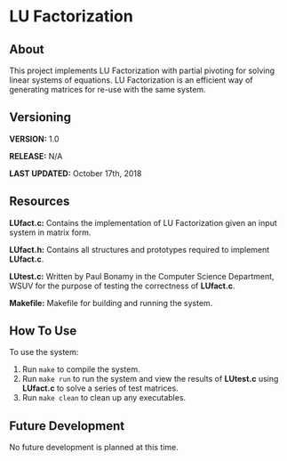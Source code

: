 # LU Factorization

## About

This project implements LU Factorization with partial pivoting for solving linear systems of equations. LU Factorization is an efficient way of generating matrices for re-use with the same system.

## Versioning

**VERSION:** 1.0

**RELEASE:** N/A

**LAST UPDATED:** October 17th, 2018

## Resources

**LUfact.c:** Contains the implementation of LU Factorization given an input system in matrix form.

**LUfact.h:** Contains all structures and prototypes required to implement **LUfact.c**.

**LUtest.c:** Written by Paul Bonamy in the Computer Science Department, WSUV for the purpose of testing the correctness of **LUfact.c**.

**Makefile:** Makefile for building and running the system.

## How To Use

To use the system:
1. Run `make` to compile the system.
2. Run `make run` to run the system and view the results of **LUtest.c** using **LUfact.c** to solve a series of test matrices.
3. Run `make clean` to clean up any executables.

## Future Development

No future development is planned at this time.
